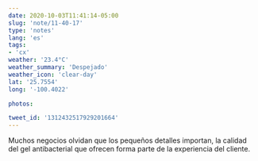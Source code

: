 ```yaml
---
date: 2020-10-03T11:41:14-05:00
slug: 'note/11-40-17'
type: 'notes'
lang: 'es'
tags:
- 'cx'
weather: '23.4°C'
weather_summary: 'Despejado'
weather_icon: 'clear-day'
lat: '25.7554'
long: '-100.4022'

photos:

tweet_id: '1312432517929201664'
---
```

Muchos negocios olvidan que los pequeños detalles importan, la calidad del gel antibacterial que ofrecen forma parte de la experiencia del cliente.  